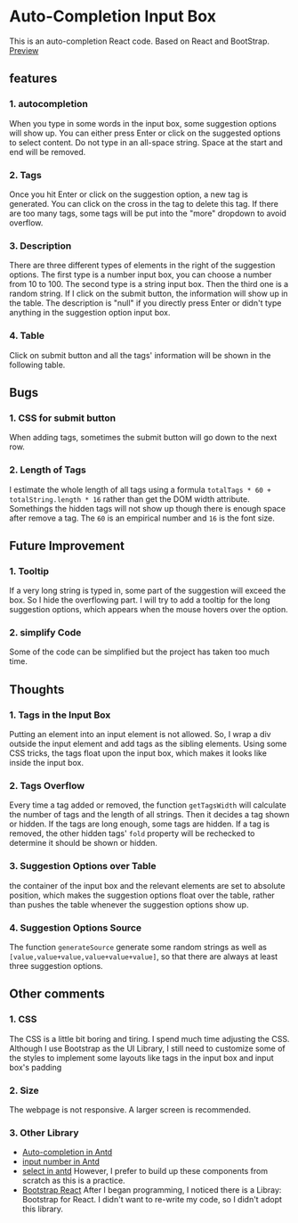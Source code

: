 # Auto-Completion Input Box

This is an auto-completion React code. Based on React and BootStrap.  
[Preview](https://combo819.github.io/auto-completion/)


## features
### 1. autocompletion
When you type in some words in the input box, some suggestion options will show up. You can either press Enter or click on the suggested options to select content. Do not type in an all-space string. Space at the start and end will be removed.

### 2. Tags
Once you hit Enter or click on the suggestion option, a new tag is generated. You can click on the cross in the tag to delete this tag. If there are too many tags, some tags will be put into the "more" dropdown to avoid overflow.

### 3. Description
There are three different types of elements in the right of the suggestion options. The first type is a number input box, you can choose a number from 10 to 100. The second type is a string input box. Then the third one is a random string. If I click on the submit button, the information will show up in the table. The description is "null" if you directly press Enter or didn't type anything in the suggestion option input box.

### 4. Table
Click on submit button and all the tags' information will be shown in the following table.


## Bugs
### 1. CSS for submit button
When adding tags, sometimes the submit button will go down to the next row.

### 2. Length of Tags
I estimate the whole length of all tags using a formula `totalTags * 60 + totalString.length * 16` rather than get the DOM width attribute. Somethings the hidden tags will not show up though there is enough space after remove a tag. The `60` is an empirical number and `16` is the font size.

## Future Improvement
### 1. Tooltip
If a very long string is typed in, some part of the suggestion will exceed the box. So I hide the overflowing part. I will try to add a tooltip for the long suggestion options, which appears when the mouse hovers over the option.

### 2. simplify Code
Some of the code can be simplified but the project has taken too much time.


## Thoughts
### 1. Tags in the Input Box
Putting an element into an input element is not allowed. So, I wrap a div outside the input element and add tags as the sibling elements. Using some CSS tricks, the tags float upon the input box, which makes it looks like inside the input box.

### 2. Tags Overflow
Every time a tag added or removed, the function `getTagsWidth` will calculate the number of tags and the length of all strings. Then it decides a tag shown or hidden. If the tags are long enough, some tags are hidden. If a tag is removed, the other hidden tags' `fold` property will be rechecked to determine it should be shown or hidden.

### 3. Suggestion Options over Table
the container of the input box and the relevant elements are set to absolute position, which makes the suggestion options float over the table, rather than pushes the table whenever the suggestion options show up.

### 4. Suggestion Options Source
The function `generateSource` generate some random strings as well as `[value,value+value,value+value+value]`, so that there are always at least three suggestion options.


## Other comments
### 1. CSS
The CSS is a little bit boring and tiring. I spend much time adjusting the CSS. Although I use Bootstrap as the UI Library, I still need to customize some of the styles to implement some layouts like tags in the input box and input box's padding

### 2. Size
The webpage is not responsive. A larger screen is recommended.

### 3. Other Library
+ [Auto-completion in Antd](https://ant.design/components/auto-complete/)
+ [input number in Antd](https://ant.design/components/input-number/)
+ [select in antd](https://ant.design/components/select/#components-select-demo-select-users) However, I prefer to build up these components from scratch as this is a practice.
+ [Bootstrap React](https://react-bootstrap.github.io/getting-started/introduction) After I began programming, I noticed there is a Libray: Bootstrap for React. I didn't want to re-write my code, so I didn't adopt this library.
